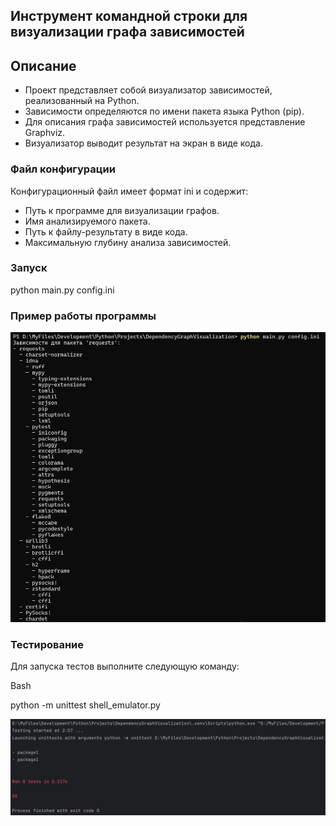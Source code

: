 ## Инструмент командной строки для визуализации графа зависимостей
## Описание
* Проект представляет собой визуализатор зависимостей, реализованный на Python.
* Зависимости определяются по имени пакета языка Python (pip).
* Для описания графа зависимостей используется представление Graphviz.
* Визуализатор выводит результат на экран в виде кода.

### Файл конфигурации
Конфигурационный файл имеет формат ini и содержит:
* Путь к программе для визуализации графов.
* Имя анализируемого пакета.
* Путь к файлу-результату в виде кода.
* Максимальную глубину анализа зависимостей.

### Запуск

python main.py config.ini
   
### Пример работы программы

![Запуск программы](https://github.com/ART3RY-G1N/DependencyGraphVisualization/blob/main/Снимок%20экрана%202024-11-07%20021927.png)

### Тестирование

Для запуска тестов выполните следующую команду:

Bash

python -m unittest shell_emulator.py

![Тестирование](https://github.com/ART3RY-G1N/DependencyGraphVisualization/blob/main/Снимок%20экрана%202024-11-07%20025731.png)
